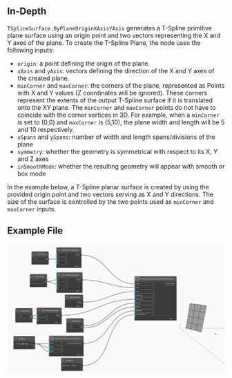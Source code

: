 <!--- Autodesk.DesignScript.Geometry.TSpline.TSplineSurface.ByPlaneOriginXAxisYAxis --->
<!--- JDRXXB3ZLF7RXZJRV66VKV5ZDAZGN5YCY7ZLVWABJQNDVHNU4QKA --->
## In-Depth
`TSplineSurface.ByPlaneOriginXAxisYAxis` generates a T-Spline primitive plane surface using an origin point and two vectors representing the X and Y axes of the plane. To create the T-Spline Plane, the node uses the following inputs:
- `origin`: a point defining the origin of the plane.
- `xAxis` and `yAxis`: vectors defining the direction of the X and Y axes of the created plane.
- `minCorner` and `maxCorner`: the corners of the plane, represented as Points with X and Y values (Z coordinates will be ignored). These corners represent the extents of the output T-Spline surface if it is translated onto the XY plane. The `minCorner` and `maxCorner` points do not have to coincide with the corner vertices in 3D. For example, when a `minCorner` is set to (0,0) and `maxCorner` is (5,10), the plane width and length will be 5 and 10 respectively. 
- `xSpans` and `ySpans`: number of width and length spans/divisions of the plane
- `symmetry`: whether the geometry is symmetrical with respect to its X, Y and Z axes
- `inSmoothMode`: whether the resulting geometry will appear with smooth or box mode

In the example below, a T-Spline planar surface is created by using the provided origin point and two vectors serving as X and Y directions. The size of the surface is controlled by the two points used as `minCorner` and `maxCorner` inputs. 

## Example File

![Example](./Autodesk.DesignScript.Geometry.TSpline.TSplineSurface.ByPlaneOriginXAxisYAxis_img.jpg)